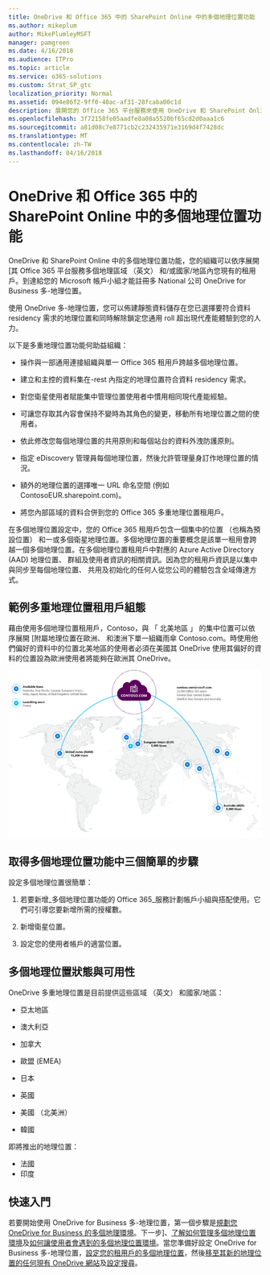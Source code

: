 ```yaml
---
title: OneDrive 和 Office 365 中的 SharePoint Online 中的多個地理位置功能
ms.author: mikeplum
author: MikePlumleyMSFT
manager: pamgreen
ms.date: 4/16/2018
ms.audience: ITPro
ms.topic: article
ms.service: o365-solutions
ms.custom: Strat_SP_gtc
localization_priority: Normal
ms.assetid: 094e86f2-9ff0-40ac-af31-28fcaba00c1d
description: 展開您的 Office 365 平台服務來使用 OneDrive 和 SharePoint Online 中的多個地理位置功能的多個地理區域。
ms.openlocfilehash: 3f72158fe05aadfe8a08a5520bf65cd2d0aaa1c6
ms.sourcegitcommit: a81d08c7e8771cb2c232435971e3169d4f7428dc
ms.translationtype: MT
ms.contentlocale: zh-TW
ms.lasthandoff: 04/16/2018
---
```

# <a name="multi-geo-capabilities-in-onedrive-and-sharepoint-online-in-office-365"></a>OneDrive 和 Office 365 中的 SharePoint Online 中的多個地理位置功能

OneDrive 和 SharePoint Online 中的多個地理位置功能，您的組織可以依序展開 [其 Office 365 平台服務多個地理區域 （英文） 和/或國家/地區內您現有的租用戶。到達給您的 Microsoft 帳戶小組才能註冊多 National 公司 OneDrive for Business 多-地理位置。
  
使用 OneDrive 多-地理位置，您可以佈建靜態資料儲存在您已選擇要符合資料 residency 需求的地理位置和同時解除鎖定您通用 roll 超出現代產能體驗到您的人力。
  
以下是多重地理位置功能何助益組織：
  
- 操作與一部通用連接組織與單一 Office 365 租用戶跨越多個地理位置。
    
- 建立和主控的資料集在-rest 內指定的地理位置符合資料 residency 需求。
    
- 對您衛星使用者賦能集中管理位置使用者中慣用相同現代產能經驗。
    
- 可讓您存取其內容會保持不變時為其角色的變更，移動所有地理位置之間的使用者。
    
- 依此修改您每個地理位置的共用原則和每個站台的資料外洩防護原則。
    
- 指定 eDiscovery 管理員每個地理位置，然後允許管理量身訂作地理位置的情況。
    
- 額外的地理位置的選擇唯一 URL 命名空間 (例如 ContosoEUR.sharepoint.com)。
    
- 將您內部區域的資料合併到您的 Office 365 多重地理位置租用戶。
    
在多個地理位置設定中，您的 Office 365 租用戶包含一個集中的位置 （也稱為預設位置） 和一或多個衛星地理位置。多個地理位置的重要概念是該單一租用會跨越一個多個地理位置。在多個地理位置租用戶中對應的 Azure Active Directory (AAD) 地理位置、 群組及使用者資訊的相關資訊。因為您的租用戶資訊是以集中與同步至每個地理位置、 共用及初始化的任何人從您公司的體驗包含全域傳達方式。
  
## <a name="sample-multi-geo-tenant-configuration"></a>範例多重地理位置租用戶組態

藉由使用多個地理位置租用戶，Contoso，與 「 北美地區 」 的集中位置可以依序展開 [附屬地理位置在歐洲、 和澳洲下單一組織雨傘 Contoso.com。時使用他們偏好的資料中的位置北美地區的使用者必須在美國其 OneDrive 使用其偏好的資料的位置設為歐洲使用者將能夠在歐洲其 OneDrive。
  
![World 顯示 Contoso 的地理位置及其他可用的地理位置的分佈圖](images/df317ccc-2e53-411d-9211-a5aee63ca1e5.png)
  
## <a name="get-multi-geo-features-in-three-simple-steps"></a>取得多個地理位置功能中三個簡單的步驟

設定多個地理位置很簡單：
  
1. 若要新增_多個地理位置功能的 Office 365_服務計劃帳戶小組與搭配使用。它們可引導您要新增所需的授權數。
    
2. 新增衛星位置。
    
3. 設定您的使用者帳戶的適當位置。
    
## <a name="multi-geo-status-and-availability"></a>多個地理位置狀態與可用性

OneDrive 多重地理位置是目前提供這些區域 （英文） 和國家/地區：
  
- 亞太地區
    
- 澳大利亞
    
- 加拿大
    
- 歐盟 (EMEA)
    
- 日本
    
- 英國
    
- 美國 （北美洲）
    
- 韓國
      
即將推出的地理位置：
  
- 法國
- 印度
    
## <a name="getting-started"></a>快速入門

若要開始使用 OneDrive for Business 多-地理位置，第一個步驟是[規劃您 OneDrive for Business 的多個地理環境](plan-for-multi-geo.md)。下一步]、[了解如何管理多個地理位置環境](administering-a-multi-geo-environment.md)及[如何讓使用者會遇到的多個地理位置環境](multi-geo-user-experience.md)。當您準備好設定 OneDrive for Business 多-地理位置，[設定您的租用戶的多個地理位置](multi-geo-tenant-configuration.md)，然後[移至其新的地理位置的任何現有 OneDrive 網站](move-onedrive-between-geo-locations.md)及[設定搜尋](configure-search-for-multi-geo.md)。
